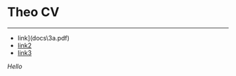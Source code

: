 # Theo CV
_____________


  * link](docs\3a.pdf)
  * [link2](docs\3a.htm)
  * [link3](docs\3a.mht)
    

  <address>Hello</address>





